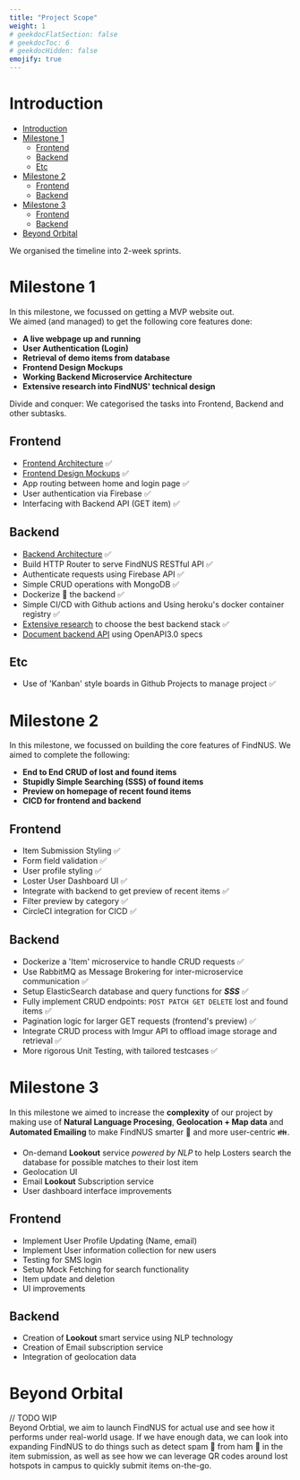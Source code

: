 ```yaml
---
title: "Project Scope"
weight: 1
# geekdocFlatSection: false
# geekdocToc: 6
# geekdocHidden: false
emojify: true
---
```

# Introduction
- [Introduction](#introduction)
- [Milestone 1](#milestone-1)
  - [Frontend](#frontend)
  - [Backend](#backend)
  - [Etc](#etc)
- [Milestone 2](#milestone-2)
  - [Frontend](#frontend-1)
  - [Backend](#backend-1)
- [Milestone 3](#milestone-3)
  - [Frontend](#frontend-2)
  - [Backend](#backend-2)
- [Beyond Orbital](#beyond-orbital)


We organised the timeline into 2-week sprints.  

# Milestone 1
In this milestone, we focussed on getting a MVP website out.  
We aimed (and managed) to get the following core features done:
- **A live webpage up and running**
- **User Authentication (Login)**
- **Retrieval of demo items from database**
- **Frontend Design Mockups**
- **Working Backend Microservice Architecture** 
- **Extensive research into FindNUS' technical design**

Divide and conquer: We categorised the tasks into Frontend, Backend and other subtasks.

## Frontend 
- [Frontend Architecture](/technical/frontend/#architecture) :white_check_mark:
- [Frontend Design Mockups](/technical/frontend/#frontend-design) :white_check_mark:
- App routing between home and login page :white_check_mark:
- User authentication via Firebase :white_check_mark:
- Interfacing with Backend API (GET item) :white_check_mark:
  
## Backend 
- [Backend Architecture](/technical/backend/#high-level-overview) :white_check_mark:
- Build HTTP Router to serve FindNUS RESTful API :white_check_mark:
- Authenticate requests using Firebase API :white_check_mark:
- Simple CRUD operations with MongoDB :white_check_mark:
- Dockerize :whale: the backend :white_check_mark:
- Simple CI/CD with Github actions and Using heroku's docker container registry :white_check_mark:
- [Extensive research](/technical/backend/#appendix-a-backend-design-choices) to choose the best backend stack :white_check_mark:
- [Document backend API](/technical/swe/apisample/) using OpenAPI3.0 specs 
## Etc
- Use of 'Kanban' style boards in Github Projects to manage project :white_check_mark:

# Milestone 2
In this milestone, we focussed on building the core features of FindNUS. We aimed to complete the following:  
- **End to End CRUD of lost and found items**
- **Stupidly Simple Searching (SSS) of found items**
- **Preview on homepage of recent found items**
- **CICD for frontend and backend**

## Frontend 
- Item Submission Styling :white_check_mark:
- Form field validation :white_check_mark:
- User profile styling :white_check_mark:
- Loster User Dashboard UI :white_check_mark:
- Integrate with backend to get preview of recent items :white_check_mark:
- Filter preview by category :white_check_mark:
- CircleCI integration for CICD :white_check_mark:
  
## Backend 
- Dockerize a 'Item' microservice to handle CRUD requests :white_check_mark:
- Use RabbitMQ as Message Brokering for inter-microservice communication :white_check_mark:
- Setup ElasticSearch database and query functions for ***SSS*** :white_check_mark:
- Fully implement CRUD endpoints: `POST PATCH GET DELETE` lost and found items :white_check_mark:
- Pagination logic for larger GET requests (frontend's preview) :white_check_mark:
- Integrate CRUD process with Imgur API to offload image storage and retrieval :white_check_mark:
- More rigorous Unit Testing, with tailored testcases :white_check_mark:

# Milestone 3
In this milestone we aimed to increase the **complexity** of our project by making use of **Natural Language Procesing**, **Geolocation + Map data** and **Automated Emailing** to make FindNUS smarter :brain: and more user-centric :family:.  
- On-demand **Lookout** service *powered by NLP* to help Losters search the database for possible matches to their lost item  
- Geolocation UI
- Email **Lookout** Subscription service  
- User dashboard interface improvements 

## Frontend 
- Implement User Profile Updating (Name, email)
- Implement User information collection for new users
- Testing for SMS login
- Setup Mock Fetching for search functionality
- Item update and deletion 
- UI improvements


## Backend 
- Creation of **Lookout** smart service using NLP technology  
- Creation of Email subscription service 
- Integration of geolocation data

# Beyond Orbital
// TODO WIP     
Beyond Orbtial, we aim to launch FindNUS for actual use and see how it performs under real-world usage. If we have enough data, we can look into expanding FindNUS to do things such as detect spam :robot: from ham :meat_on_bone: in the item submission, as well as see how we can leverage QR codes around lost hotspots in campus to quickly submit items on-the-go.  
